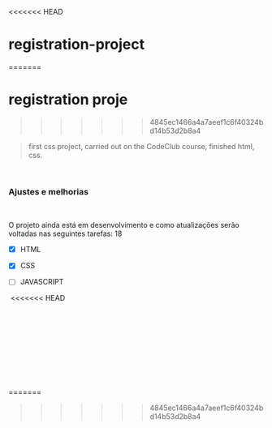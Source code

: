 <<<<<<< HEAD
# registration-project



=======
# registration proje
>>>>>>> 4845ec1466a4a7aeef1c6f40324bd14b53d2b8a4
​

> first css project, carried out on the CodeClub course, finished html, css.

​

### Ajustes e melhorias

​

O projeto ainda está em desenvolvimento e como atualizações serão voltadas nas seguintes tarefas:
18
​

- [x] HTML

- [x] CSS

- [ ] JAVASCRIPT

​
<<<<<<< HEAD

​



​


​

​


​

=======
>>>>>>> 4845ec1466a4a7aeef1c6f40324bd14b53d2b8a4
